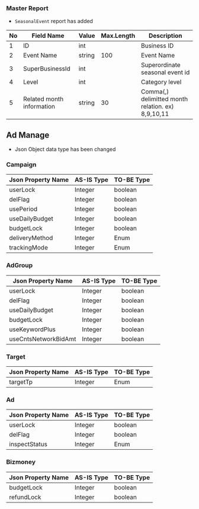 ### Master Report
   * `SeasonalEvent` report has added
   
No|Field Name|Value|Max.Length|Description
----|---|---|---|---
1|ID|int||Business ID
2|Event Name|string|100|Event Name
3|SuperBusinessId|int||Superordinate seasonal event id
4|Level|int||Category level
5|Related month information|string|30|Comma(,) delimitted month relation. ex) 8,9,10,11


## Ad Manage
* Json Object data type has been changed

### Campaign

Json Property Name | AS-IS Type| TO-BE Type
------------------|---------------------|---------------
userLock | Integer | boolean 
delFlag | Integer | boolean
usePeriod | Integer | boolean
useDailyBudget | Integer | boolean
budgetLock  | Integer | boolean
deliveryMethod | Integer | Enum
trackingMode | Integer | Enum


### AdGroup

Json Property Name | AS-IS Type| TO-BE Type
------------------|---------------------|---------------
userLock | Integer | boolean 
delFlag | Integer | boolean
useDailyBudget | Integer | boolean
budgetLock  | Integer | boolean
useKeywordPlus | Integer | boolean
useCntsNetworkBidAmt | Integer | boolean



### Target

Json Property Name | AS-IS Type| TO-BE Type
------------------|---------------------|---------------
targetTp | Integer | Enum


### Ad

Json Property Name | AS-IS Type| TO-BE Type
------------------|---------------------|---------------
userLock | Integer | boolean 
delFlag | Integer | boolean
inspectStatus | Integer | Enum 

### Bizmoney

Json Property Name | AS-IS Type| TO-BE Type
------------------|---------------------|---------------
budgetLock | Integer | boolean 
refundLock | Integer | boolean
